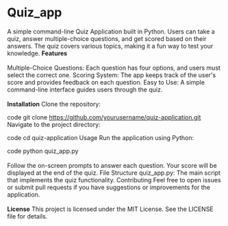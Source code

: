 # Quiz_app
A simple command-line Quiz Application built in Python. Users can take a quiz, answer multiple-choice questions, and get scored based on their answers. The quiz covers various topics, making it a fun way to test your knowledge.
**Features**<br>
<br>
Multiple-Choice Questions: Each question has four options, and users must select the correct one.
Scoring System: The app keeps track of the user's score and provides feedback on each question.
Easy to Use: A simple command-line interface guides users through the quiz.<br>
<br>
**Installation**
Clone the repository:

 code
git clone https://github.com/yourusername/quiz-application.git
Navigate to the project directory:

 code
cd quiz-application
Usage
Run the application using Python:

 code
python quiz_app.py<br>
<br>
Follow the on-screen prompts to answer each question. Your score will be displayed at the end of the quiz.
File Structure
quiz_app.py: The main script that implements the quiz functionality.
Contributing
Feel free to open issues or submit pull requests if you have suggestions or improvements for the application.
<br><br>
**License**
This project is licensed under the MIT License. See the LICENSE file for details.
